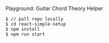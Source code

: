 Playground: Guitar Chord Theory Helper

```
$ // pull repo locally
$ cd react-simple-setup
$ npm install
$ npm run start
```
